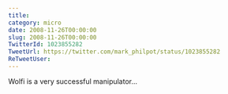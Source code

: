 ```yaml
---
title: 
category: micro
date: 2008-11-26T00:00:00
slug: 2008-11-26T00:00:00
TwitterId: 1023855282
TweetUrl: https://twitter.com/mark_philpot/status/1023855282
ReTweetUser: 
---
```


Wolfi is a very successful manipulator...